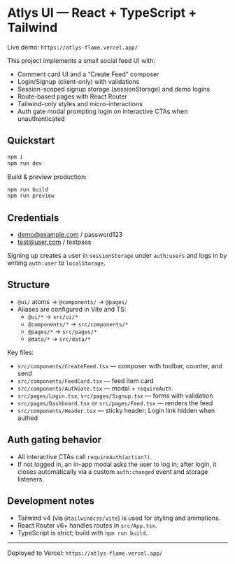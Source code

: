 # Atlys UI — React + TypeScript + Tailwind

Live demo: `https://atlys-flame.vercel.app/`

This project implements a small social feed UI with:
- Comment card UI and a “Create Feed” composer
- Login/Signup (client-only) with validations
- Session-scoped signup storage (sessionStorage) and demo logins
- Route-based pages with React Router
- Tailwind-only styles and micro-interactions
- Auth gate modal prompting login on interactive CTAs when unauthenticated

## Quickstart
```bash
npm i
npm run dev
```

Build & preview production:
```bash
npm run build
npm run preview
```

## Credentials
- demo@example.com / password123
- test@user.com / testpass

Signing up creates a user in `sessionStorage` under `auth:users` and logs in by writing `auth:user` to `localStorage`.

## Structure
- `@ui/` atoms → `@components/` → `@pages/`
- Aliases are configured in Vite and TS:
  - `@ui/*` → `src/ui/*`
  - `@components/*` → `src/components/*`
  - `@pages/*` → `src/pages/*`
  - `@data/*` → `src/data/*`

Key files:
- `src/components/CreateFeed.tsx` — composer with toolbar, counter, and send
- `src/components/FeedCard.tsx` — feed item card
- `src/components/AuthGate.tsx` — modal + `requireAuth`
- `src/pages/Login.tsx`, `src/pages/Signup.tsx` — forms with validation
- `src/pages/Dashboard.tsx` or `src/pages/Feed.tsx` — renders the feed
- `src/components/Header.tsx` — sticky header; Login link hidden when authed

## Auth gating behavior
- All interactive CTAs call `requireAuth(action?)`.
- If not logged in, an in-app modal asks the user to log in; after login, it closes automatically via a custom `auth:changed` event and storage listeners.

## Development notes
- Tailwind v4 (via `@tailwindcss/vite`) is used for styling and animations.
- React Router v6+ handles routes in `src/App.tsx`.
- TypeScript is strict; build with `npm run build`.

---
Deployed to Vercel: `https://atlys-flame.vercel.app/`
